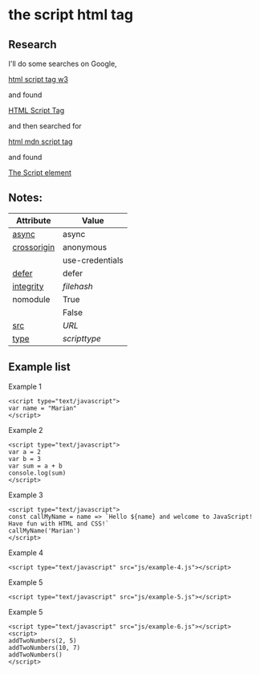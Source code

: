 # the **script** html tag

## Research

I'll do some searches on Google,

[html script tag w3](https://www.google.com/search?q=html+script+tag+w3)

and found

[HTML Script Tag](https://www.w3schools.com/tags/tag_script.asp)

and then searched for

[html mdn script tag](https://www.google.com/search?q=html+mdn+script+tag)

and found

[The Script element](https://developer.mozilla.org/en-US/docs/Web/HTML/Element/script)

## Notes:

| **Attribute**          | **Value**       |
| ---------------------- | --------------- |
| <ins>async</ins>       | async           |
| <ins>crossorigin</ins> | anonymous       |
|                        | use-credentials |
| <ins>defer</ins>       | defer           |
| <ins>integrity</ins>   | _filehash_      |
| nomodule               | True            |
|                        | False           |
| <ins>src</ins>         | _URL_           |
| <ins>type</ins>        | _scripttype_    |

## Example list

Example 1

```javascript:
<script type="text/javascript">
var name = "Marian"
</script>
```

Example 2

```javascript:
<script type="text/javascript">
var a = 2
var b = 3
var sum = a + b
console.log(sum)
</script>
```

Example 3

```javascript:
<script type="text/javascript">
const callMyName = name => `Hello ${name} and welcome to JavaScript! Have fun with HTML and CSS!`
callMyName('Marian')
</script>
```

Example 4

```javascript:
<script type="text/javascript" src="js/example-4.js"></script>
```

Example 5

```javascript:
<script type="text/javascript" src="js/example-5.js"></script>
```

Example 5

```javascript:
<script type="text/javascript" src="js/example-6.js"></script>
<script>
addTwoNumbers(2, 5)
addTwoNumbers(10, 7)
addTwoNumbers()
</script>
```
